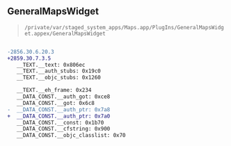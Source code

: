 ## GeneralMapsWidget

> `/private/var/staged_system_apps/Maps.app/PlugIns/GeneralMapsWidget.appex/GeneralMapsWidget`

```diff

-2856.30.6.20.3
+2859.30.7.3.5
   __TEXT.__text: 0x806ec
   __TEXT.__auth_stubs: 0x19c0
   __TEXT.__objc_stubs: 0x1260

   __TEXT.__eh_frame: 0x234
   __DATA_CONST.__auth_got: 0xce8
   __DATA_CONST.__got: 0x6c8
-  __DATA_CONST.__auth_ptr: 0x7a8
+  __DATA_CONST.__auth_ptr: 0x7a0
   __DATA_CONST.__const: 0x1b70
   __DATA_CONST.__cfstring: 0x900
   __DATA_CONST.__objc_classlist: 0x70

```
